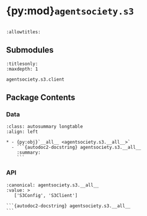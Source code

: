 # {py:mod}`agentsociety.s3`

```{py:module} agentsociety.s3
```

```{autodoc2-docstring} agentsociety.s3
:allowtitles:
```

## Submodules

```{toctree}
:titlesonly:
:maxdepth: 1

agentsociety.s3.client
```

## Package Contents

### Data

````{list-table}
:class: autosummary longtable
:align: left

* - {py:obj}`__all__ <agentsociety.s3.__all__>`
  - ```{autodoc2-docstring} agentsociety.s3.__all__
    :summary:
    ```
````

### API

````{py:data} __all__
:canonical: agentsociety.s3.__all__
:value: >
   ['S3Config', 'S3Client']

```{autodoc2-docstring} agentsociety.s3.__all__
```

````
